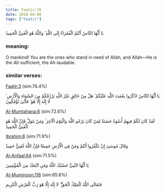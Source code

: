 ```yaml
---
title: Faatir:15
date: 2010-04-08
tags: ["Faatir"]
---
```

يَا أَيُّهَا النَّاسُ أَنْتُمُ الْفُقَرَاءُ إِلَى اللَّهِ ۖ وَاللَّهُ هُوَ الْغَنِيُّ الْحَمِيدُ
### meaning: 
O mankind! You are the ones who stand in need of Allah, and Allah—He is the All-sufficient, the All-laudable.
### similar verses: 

[Faatir:3](/35/3) (sim:74.4%)

يَا أَيُّهَا النَّاسُ اذْكُرُوا نِعْمَتَ اللَّهِ عَلَيْكُمْ ۚ هَلْ مِنْ خَالِقٍ غَيْرُ اللَّهِ يَرْزُقُكُمْ مِنَ السَّمَاءِ وَالْأَرْضِ ۚ لَا إِلَٰهَ إِلَّا هُوَ ۖ فَأَنَّىٰ تُؤْفَكُونَ

[Al-Mumtahana:6](/60/6) (sim:72.6%)

لَقَدْ كَانَ لَكُمْ فِيهِمْ أُسْوَةٌ حَسَنَةٌ لِمَنْ كَانَ يَرْجُو اللَّهَ وَالْيَوْمَ الْآخِرَ ۚ وَمَنْ يَتَوَلَّ فَإِنَّ اللَّهَ هُوَ الْغَنِيُّ الْحَمِيدُ

[Ibrahim:8](/14/8) (sim:71.9%)

وَقَالَ مُوسَىٰ إِنْ تَكْفُرُوا أَنْتُمْ وَمَنْ فِي الْأَرْضِ جَمِيعًا فَإِنَّ اللَّهَ لَغَنِيٌّ حَمِيدٌ

[Al-Anfaal:64](/8/64) (sim:71.5%)

يَا أَيُّهَا النَّبِيُّ حَسْبُكَ اللَّهُ وَمَنِ اتَّبَعَكَ مِنَ الْمُؤْمِنِينَ

[Al-Muminoon:116](/23/116) (sim:65.8%)

فَتَعَالَى اللَّهُ الْمَلِكُ الْحَقُّ ۖ لَا إِلَٰهَ إِلَّا هُوَ رَبُّ الْعَرْشِ الْكَرِيمِ

